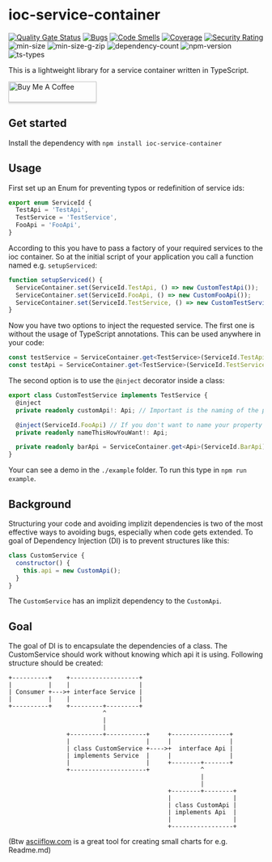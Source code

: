 # ioc-service-container

[![Quality Gate Status](https://sonarcloud.io/api/project_badges/measure?project=ioc-service-container&metric=alert_status)](https://sonarcloud.io/dashboard?id=ioc-service-container)
[![Bugs](https://sonarcloud.io/api/project_badges/measure?project=ioc-service-container&metric=bugs)](https://sonarcloud.io/dashboard?id=ioc-service-container)
[![Code Smells](https://sonarcloud.io/api/project_badges/measure?project=ioc-service-container&metric=code_smells)](https://sonarcloud.io/dashboard?id=ioc-service-container)
[![Coverage](https://sonarcloud.io/api/project_badges/measure?project=ioc-service-container&metric=coverage)](https://sonarcloud.io/dashboard?id=ioc-service-container)
[![Security Rating](https://sonarcloud.io/api/project_badges/measure?project=ioc-service-container&metric=security_rating)](https://sonarcloud.io/dashboard?id=ioc-service-container)
![min-size](https://badgen.net/bundlephobia/min/ioc-service-container)
![min-size-g-zip](https://badgen.net/bundlephobia/minzip/ioc-service-container)
![dependency-count](https://badgen.net/bundlephobia/dependency-count/ioc-service-container)
![npm-version](https://badgen.net/npm/v/ioc-service-container)
![ts-types](https://badgen.net/npm/types/ioc-service-container)

This is a lightweight library for a service container written in TypeScript.

<a href="https://www.buymeacoffee.com/Mrcwbr" target="_blank">
  <img src="https://www.buymeacoffee.com/assets/img/custom_images/orange_img.png"
       alt="Buy Me A Coffee"
       style="height: 41px !important;width: 174px !important;box-shadow: 0 3px 2px 0 rgba(190, 190, 190, 0.5) !important;-webkit-box-shadow: 0 3px 2px 0 rgba(190, 190, 190, 0.5) !important;" >
</a>

## Get started

Install the dependency with `npm install ioc-service-container
`

## Usage

First set up an Enum for preventing typos or redefinition of service ids:

```typescript
export enum ServiceId {
  TestApi = 'TestApi',
  TestService = 'TestService',
  FooApi = 'FooApi',
}
```

According to this you have to pass a factory of your required services to the ioc container. So at the initial script of
your application you call a function named e.g. `setupServiced`:

```typescript
function setupServiced() {
  ServiceContainer.set(ServiceId.TestApi, () => new CustomTestApi());
  ServiceContainer.set(ServiceId.FooApi, () => new CustomFooApi());
  ServiceContainer.set(ServiceId.TestService, () => new CustomTestService());
}
```

Now you have two options to inject the requested service. The first one is without the usage of TypeScript annotations.
This can be used anywhere in your code:

```typescript
const testService = ServiceContainer.get<TestService>(ServiceId.TestApi);
const testApi = ServiceContainer.get<TestService>(ServiceId.TestService);
```

The second option is to use the `@inject` decorator inside a class:

```typescript
export class CustomTestService implements TestService {
  @inject
  private readonly customApi!: Api; // Important is the naming of the property, its mapped to the serice id

  @inject(ServiceId.FooApi) // If you don't want to name your property like the service id, use this decorator
  private readonly nameThisHowYouWant!: Api;

  private readonly barApi = ServiceContainer.get<Api>(ServiceId.BarApi) // Use this syntax if you don't want to use decorators
}
```

Your can see a demo in the `./example` folder. To run this type in `npm run example`.

## Background

Structuring your code and avoiding implizit dependencies is two of the most effective ways to avoiding bugs, especially
when code gets extended. To goal of Dependency Injection (DI) is to prevent structures like this:

```javascript
class CustomService {
  constructor() {
    this.api = new CustomApi();
  }
}
```

The `CustomService` has an implizit dependency to the `CustomApi`.

## Goal

The goal of DI is to encapsulate the dependencies of a class. The CustomService should work without knowing which api it
is using. Following structure should be created:

```
+----------+    +-------------------+
|          |    |                   |
| Consumer +--->+ interface Service |
|          |    |                   |
+----------+    +---------+---------+
                          ^
                          |
                          |
                +---------+-----------+     +----------------+
                |                     |     |                |
                | class CustomService +---->+  interface Api |
                | implements Service  |     |                |
                |                     |     +--------+-------+
                +---------------------+              ^
                                                     |
                                                     |
                                            +--------+--------+
                                            |                 |
                                            | class CustomApi |
                                            | implements Api  |
                                            |                 |
                                            +-----------------+

```

(Btw [asciiflow.com](http://asciiflow.com/) is a great tool for creating small charts for e.g. Readme.md)
